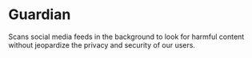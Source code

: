 # Guardian

Scans social media feeds in the background to look for harmful content without jeopardize the privacy and security of our users.
